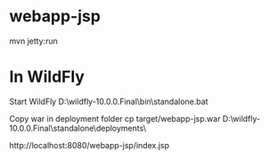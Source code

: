 # webapp-jsp
mvn jetty:run

# In WildFly
Start WildFly
D:\wildfly-10.0.0.Final\bin\standalone.bat

Copy war in deployment folder
cp target/webapp-jsp.war D:\wildfly-10.0.0.Final\standalone\deployments\


http://localhost:8080/webapp-jsp/index.jsp